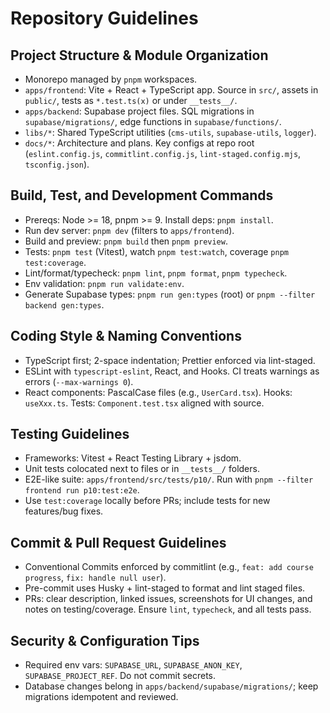 # Repository Guidelines

## Project Structure & Module Organization
- Monorepo managed by `pnpm` workspaces.
- `apps/frontend`: Vite + React + TypeScript app. Source in `src/`, assets in `public/`, tests as `*.test.ts(x)` or under `__tests__/`.
- `apps/backend`: Supabase project files. SQL migrations in `supabase/migrations/`, edge functions in `supabase/functions/`.
- `libs/*`: Shared TypeScript utilities (`cms-utils`, `supabase-utils`, `logger`).
- `docs/*`: Architecture and plans. Key configs at repo root (`eslint.config.js`, `commitlint.config.js`, `lint-staged.config.mjs`, `tsconfig.json`).

## Build, Test, and Development Commands
- Prereqs: Node >= 18, pnpm >= 9. Install deps: `pnpm install`.
- Run dev server: `pnpm dev` (filters to `apps/frontend`).
- Build and preview: `pnpm build` then `pnpm preview`.
- Tests: `pnpm test` (Vitest), watch `pnpm test:watch`, coverage `pnpm test:coverage`.
- Lint/format/typecheck: `pnpm lint`, `pnpm format`, `pnpm typecheck`.
- Env validation: `pnpm run validate:env`.
- Generate Supabase types: `pnpm run gen:types` (root) or `pnpm --filter backend gen:types`.

## Coding Style & Naming Conventions
- TypeScript first; 2-space indentation; Prettier enforced via lint-staged.
- ESLint with `typescript-eslint`, React, and Hooks. CI treats warnings as errors (`--max-warnings 0`).
- React components: PascalCase files (e.g., `UserCard.tsx`). Hooks: `useXxx.ts`. Tests: `Component.test.tsx` aligned with source.

## Testing Guidelines
- Frameworks: Vitest + React Testing Library + jsdom.
- Unit tests colocated next to files or in `__tests__/` folders.
- E2E-like suite: `apps/frontend/src/tests/p10/`. Run with `pnpm --filter frontend run p10:test:e2e`.
- Use `test:coverage` locally before PRs; include tests for new features/bug fixes.

## Commit & Pull Request Guidelines
- Conventional Commits enforced by commitlint (e.g., `feat: add course progress`, `fix: handle null user`).
- Pre-commit uses Husky + lint-staged to format and lint staged files.
- PRs: clear description, linked issues, screenshots for UI changes, and notes on testing/coverage. Ensure `lint`, `typecheck`, and all tests pass.

## Security & Configuration Tips
- Required env vars: `SUPABASE_URL`, `SUPABASE_ANON_KEY`, `SUPABASE_PROJECT_REF`. Do not commit secrets.
- Database changes belong in `apps/backend/supabase/migrations/`; keep migrations idempotent and reviewed.
